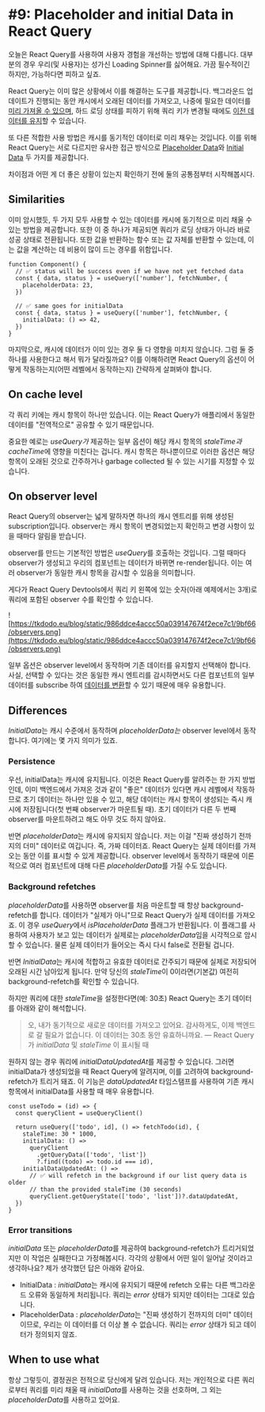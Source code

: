 # #9: Placeholder and initial Data in React Query

오늘은 React Query를 사용하여 사용자 경험을 개선하는 방법에 대해 다룹니다. 대부분의 경우 우리(및 사용자)는 성가신 Loading Spinner를 싫어해요. 가끔 필수적이긴 하지만, 가능하다면 피하고 싶죠.

React Query는 이미 많은 상황에서 이를 해결하는 도구를 제공합니다. 백그라운드 업데이트가 진행되는 동안 캐시에서 오래된 데이터를 가져오고, 나중에 필요한 데이터를 [미리 가져올 수 있으며](https://react-query.tanstack.com/guides/prefetching), 하드 로딩 상태를 피하기 위해 쿼리 키가 변경될 때에도 [이전 데이터를 유지](https://react-query.tanstack.com/guides/paginated-queries#better-paginated-queries-with-keeppreviousdata)할 수 있습니다.

또 다른 적합한 사용 방법은 캐시를 동기적인 데이터로 미리 채우는 것입니다. 이를 위해 React Query는 서로 다르지만 유사한 접근 방식으로 [Placeholder Data](https://react-query.tanstack.com/guides/placeholder-query-data)와 [Initial Data](https://react-query.tanstack.com/guides/initial-query-data) 두 가지를 제공합니다.

차이점과 어떤 게 더 좋은 상황이 있는지 확인하기 전에 둘의 공통점부터 시작해봅시다.

## ****Similarities****

이미 암시했듯, 두 가지 모두 사용할 수 있는 데이터를 캐시에 동기적으로 미리 채울 수 있는 방법을 제공합니다. 또한 이 중 하나가 제공되면 쿼리가 로딩 상태가 아니라 바로 성공 상태로 전환됩니다. 또한 값을 반환하는 함수 또는 값 자체를 반환할 수 있는데, 이는 값을 계산하는 데 비용이 많이 드는 경우를 위함입니다.

```tsx
function Component() {
  // ✅ status will be success even if we have not yet fetched data
  const { data, status } = useQuery(['number'], fetchNumber, {
    placeholderData: 23,
  })

  // ✅ same goes for initialData
  const { data, status } = useQuery(['number'], fetchNumber, {
    initialData: () => 42,
  })
}
```

마지막으로, 캐시에 데이터가 이미 있는 경우 둘 다 영향을 미치지 않습니다. 그럼 둘 중 하나를 사용한다고 해서 뭐가 달라질까요? 이를 이해하려면 React Query의 옵션이 어떻게 작동하는지(어떤 레벨에서 동작하는지) 간략하게 살펴봐야 합니다.

## ****On cache level****

각 쿼리 키에는 캐시 항목이 하나만 있습니다. 이는 React Query가 애플리에서 동일한 데이터를 "전역적으로" 공유할 수 있기 때문입니다.

중요한 예로는 *useQuery가* 제공하는 일부 옵션이 해당 캐시 항목의 *staleTime과 cacheTime*에 영향을 미친다는 겁니다.  캐시 항목은 하나뿐이므로 이러한 옵션은 해당 항목이 오래된 것으로 간주하거나 garbage collected 될 수 있는 시기를 지정할 수 있습니다.

## ****On observer level****

React Query의 observer는 넓게 말하자면 하나의 캐시 엔트리를 위해 생성된 subscription입니다. observer는 캐시 항목이 변경되었는지 확인하고 변경 사항이 있을 때마다 알림을 받습니다.

observer를 만드는 기본적인 방법은 *useQuery*를 호출하는 것입니다. 그럴 때마다 observer가 생성되고 우리의 컴포넌트는 데이터가 바뀌면 re-render됩니다. 이는 여러 observer가 동일한 캐시 항목을 감시할 수 있음을 의미합니다.

게다가 React Query Devtools에서 쿼리 키 왼쪽에 있는 숫자(아래 예제에서는 3개)로 쿼리에 포함된 observer 수를 확인할 수 있습니다.

![https://tkdodo.eu/blog/static/986ddce4accc50a039147674f2ece7c1/9bf66/observers.png](https://tkdodo.eu/blog/static/986ddce4accc50a039147674f2ece7c1/9bf66/observers.png)

일부 옵션은 observer level에서 동작하며 기존 데이터를 유지할지 선택해야 합니다. 사실, 선택할 수 있다는 것은 동일한 캐시 엔트리를 감시하면서도 다른 컴포넌트의 일부 데이터를 subscribe 하여 [데이터를 변환](https://tkdodo.eu/blog/react-query-data-transformations#3-using-the-select-option)할 수 있기 때문에 매우 유용합니다.

## ****Differences****

*InitialData*는 캐시 수준에서 동작하며 *placeholderData는* observer level에서 동작합니다. 여기에는 몇 가지 의미가 있죠.

### ****Persistence****

우선, initialData는 캐시에 유지됩니다. 이것은 React Query를 알려주는 한 가지 방법인데, 이미 백엔드에서 가져온 것과 같이 "좋은" 데이터가 있다면 캐시 레벨에서 작동하므로 초기 데이터는 하나만 있을 수 있고, 해당 데이터는 캐시 항목이 생성되는 즉시 캐시에 저장됩니다(첫 번째 observer가 마운트될 때). 초기 데이터가 다른 두 번째 observer를 마운트하려고 해도 아무 것도 하지 않아요.

반면 *placeholderData*는 캐시에 유지되지 않습니다. 저는 이걸 "진짜 생성하기 전까지의 더미" 데이터로 여깁니다. 즉, 가짜 데이터죠. React Query는 실제 데이터를 가져오는 동안 이를 표시할 수 있게 제공합니다. observer level에서 동작하기 때문에 이론적으로 여러 컴포넌트에 대해 다른 *placeholderData*를 가질 수도 있습니다.

### ****Background refetches****

*placeholderData*를 사용하면 observer를 처음 마운트할 때 항상 background-refetch를 합니다. 데이터가 "실제가 아니"므로 React Query가 실제 데이터를 가져오죠. 이 경우 *useQuery*에서 *isPlaceholderData* 플래그가 반환됩니다. 이 플래그를 사용하여 사용자가 보고 있는 데이터가 실제로는 *placeholderData*임을 시각적으로 암시할 수 있습니다. 물론 실제 데이터가 들어오는 즉시 다시 false로 전환될 겁니다.

반면 *InitialData*는 캐시에 적합하고 유효한 데이터로 간주되기 때문에 실제로 저장되어 오래된 시간 남아있게 됩니다. 만약 당신의 *staleTime*이 0이라면(기본값) 여전히 background-refetch를 확인할 수 있습니다.

하지만 쿼리에 대한 *staleTime*을 설정한다면(예: 30초) React Query는 초기 데이터를 아래와 같이 해석합니다.

> 오, 내가 동기적으로 새로운 데이터를 가져오고 있어요. 감사하게도, 이제 백엔드로 갈 필요가 없습니다. 이 데이터는 30초 동안 유효하니까요.
— React Query가 *initialData* 및 *staleTime* 이 표시될 때
> 

원하지 않는 경우 쿼리에 *initialDataUpdatedAt*를 제공할 수 있습니다. 그러면 initialData가 생성되었을 때 React Query에 알려지며, 이를 고려하여 background-refetch가 트리거 돼죠. 이 기능은 *dataUpdatedAt* 타임스탬프를 사용하여 기존 캐시 항목에서 initialData를 사용할 때 매우 유용합니다.

```tsx
const useTodo = (id) => {
  const queryClient = useQueryClient()

  return useQuery(['todo', id], () => fetchTodo(id), {
    staleTime: 30 * 1000,
    initialData: () =>
      queryClient
        .getQueryData(['todo', 'list'])
        ?.find((todo) => todo.id === id),
    initialDataUpdatedAt: () =>
      // ✅ will refetch in the background if our list query data is older
      // than the provided staleTime (30 seconds)
      queryClient.getQueryState(['todo', 'list'])?.dataUpdatedAt,
  })
}
```

### ****Error transitions****

*initialData* 또는 *placeholderData*를 제공하여 background-refetch가 트리거되었지만 이 작업은 실패한다고 가정해봅시다. 각각의 상황에서 어떤 일이 일어날 것이라고 생각하나요? 제가 생각했던 답은 아래와 같아요.

- InitialData : *initialData*는 캐시에 유지되기 때문에 refetch 오류는 다른 백그라운드 오류와 동일하게 처리됩니다. 쿼리는 *error* 상태가 되지만 데이터는 그대로 있습니다.
- PlaceholderData : *placeholderData*는 "진짜 생성하기 전까지의 더미" 데이터이므로, 우리는 이 데이터를 더 이상 볼 수 없습니다. 쿼리는 *error* 상태가 되고 데이터가 정의되지 않죠.

## ****When to use what****

항상 그렇듯이, 결정권은 전적으로 당신에게 달려 있습니다. 저는 개인적으로 다른 쿼리로부터 쿼리를 미리 채울 때 *initialData*를 사용하는 것을 선호하며, 그 외는 *placeholderData*를 사용하고 있어요.
